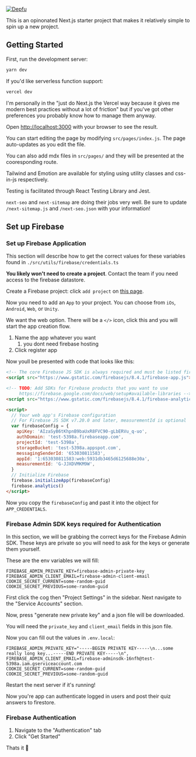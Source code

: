 [![Depfu](https://badges.depfu.com/badges/3510c0fc8a9b17a045ef2389a436fe9d/count.svg)](https://depfu.com/github/theianjones/shoulditraintoday?project_id=27149)

This is an opinonated Next.js starter project that makes it relatively simple to spin up a new project.

## Getting Started

First, run the development server:

```bash
yarn dev
```

If you'd like serverless function support:

```bash
vercel dev
```

I'm personally in the "just do Next.js the Vercel way because it gives me modern best practices without a lot of friction" but if you've got other preferences you probably know how to manage them anyway.

Open [http://localhost:3000](http://localhost:3000) with your browser to see the result.

You can start editing the page by modifying `src/pages/index.js`. The page auto-updates as you edit the file.

You can also add mdx files in `src/pages/` and they will be presented at the cooresponding route.

Tailwind and Emotion are available for styling using utility classes and css-in-js respectively.

Testing is facilitated through React Testing Library and Jest.

`next-seo` and `next-sitemap` are doing their jobs very well. Be sure to update `/next-sitemap.js` and `/next-seo.json` with your information!

## Set up Firebase

### Set up Firebase Application

This section will describe how to get the correct values for these variables found in `./src/utils/firebase/credentials.ts`

**You likely won't need to create a project**. Contact the team if you need access to the firebase datastore.

Create a Firebase project: click `add project` on [this page](https://console.firebase.google.com/u/0/).

Now you need to add an `App` to your project. You can choose from `iOs`, `Android`, `Web`, or `Unity`.

We want the web option. There will be a `</>` icon, click this and you will start the app creation flow.

1. Name the app whatever you want
   1. you dont need firebase hosting
2. Click register app

Now youll be presented with code that looks like this:

```html
<!-- The core Firebase JS SDK is always required and must be listed first -->
<script src="https://www.gstatic.com/firebasejs/8.4.1/firebase-app.js"></script>

<!-- TODO: Add SDKs for Firebase products that you want to use
     https://firebase.google.com/docs/web/setup#available-libraries -->
<script src="https://www.gstatic.com/firebasejs/8.4.1/firebase-analytics.js"></script>

<script>
  // Your web app's Firebase configuration
  // For Firebase JS SDK v7.20.0 and later, measurementId is optional
  var firebaseConfig = {
    apiKey: 'AIzaSyB6tKhpnB9baUxR8FVC90-gLbERVu_q-uo',
    authDomain: 'test-5398a.firebaseapp.com',
    projectId: 'test-5398a',
    storageBucket: 'test-5398a.appspot.com',
    messagingSenderId: '653030811583',
    appId: '1:653030811583:web:5931db3465d6125688e30a',
    measurementId: 'G-JJXDVMKM9W',
  }
  // Initialize Firebase
  firebase.initializeApp(firebaseConfig)
  firebase.analytics()
</script>
```

Now you copy the `firebaseConfig` and past it into the object for `APP_CREDENTIALS`.

### Firebase Admin SDK keys required for Authentication

In this section, we will be grabbing the correct keys for the Firebase Admin SDK. These keys are private so you will need to ask for the keys or generate them yourself.

These are the env variables we will fill:

```
FIREBASE_ADMIN_PRIVATE_KEY=firebase-admin-private-key
FIREBASE_ADMIN_CLIENT_EMAIL=firebase-admin-client-email
COOKIE_SECRET_CURRENT=some-random-guid
COOKIE_SECRET_PREVIOUS=some-random-guid
```

First click the cog then "Project Settings" in the sidebar. Next navigate to the "Service Accounts" section.

Now, press "generate new private key" and a json file will be downloaded.

You will need the `private_key` and `client_email` fields in this json file.

Now you can fill out the values in `.env.local`:

```
FIREBASE_ADMIN_PRIVATE_KEY="-----BEGIN PRIVATE KEY-----\n...some really long key...-----END PRIVATE KEY-----\n",
FIREBASE_ADMIN_CLIENT_EMAIL=firebase-adminsdk-16nfh@test-5398a.iam.gserviceaccount.com
COOKIE_SECRET_CURRENT=some-random-guid
COOKIE_SECRET_PREVIOUS=some-random-guid
```

Restart the next server if it's running!

Now you're app can authenticate logged in users and post their quiz answers to firestore.

### Firebase Authentication

1. Navigate to the "Authentication" tab
2. Click "Get Started"

Thats it 👀
